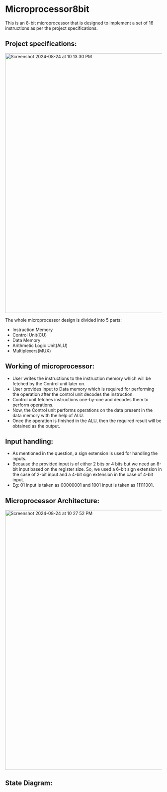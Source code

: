 # Microprocessor8bit
This is an 8-bit microprocessor that is designed to implement a set of 16 instructions as per the project specifications.

## Project specifications:
<img width="836" alt="Screenshot 2024-08-24 at 10 13 30 PM" src="https://github.com/user-attachments/assets/5b85f993-1e6b-4125-83f5-11ffc57da8ee">

The whole microprocessor design is divided into 5 parts:

* Instruction Memory
* Control Unit(CU)
* Data Memory
* Arithmetic Logic Unit(ALU)
* Multiplexers(MUX)

## Working of microprocessor:
* User writes the instructions to the instruction memory which will be fetched by the Control unit later on.
* User provides input to Data memory which is required for performing the operation after the control unit decodes the instruction.
* Control unit fetches instructions one-by-one and decodes them to perform operations.
* Now, the Control unit performs operations on the data present in the data memory with the help of ALU.
* Once the operation is finished in the ALU, then the required result will be obtained as the output.

## Input handling:

* As mentioned in the question, a sign extension is used for handling the inputs.
* Because the provided input is of either 2 bits or 4 bits but we need an 8-bit input based on the register size. So, we used a 6-bit sign extension in the case of 2-bit input and a 4-bit sign extension in the case of 4-bit input.
* Eg: 01 input is taken as 00000001 and 1001 input is taken as 11111001.

## Microprocessor Architecture:
<img width="836" alt="Screenshot 2024-08-24 at 10 27 52 PM" src="https://github.com/user-attachments/assets/80bb4b5a-a44a-4add-b688-5bde616186af">

## State Diagram:







